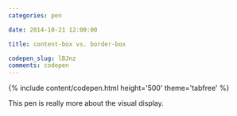 ```yaml
---
categories: pen

date: 2014-10-21 12:00:00

title: content-box vs. border-box

codepen_slug: lBJnz
comments: codepen
---
```



{% include content/codepen.html height='500' theme='tabfree' %}

This pen is really more about the visual display.
